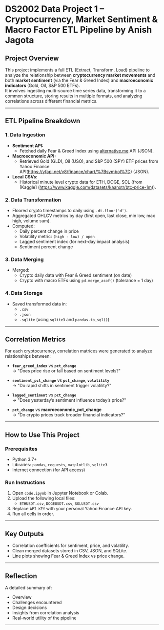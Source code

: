# DS2002 Data Project 1 – Cryptocurrency, Market Sentiment & Macro Factor ETL Pipeline by Anish Jagota

## Project Overview

This project implements a full ETL (Extract, Transform, Load) pipeline to analyze the relationship between **cryptocurrency market movements** and both **market sentiment** (via the Fear & Greed Index) and **macroeconomic indicators** (Gold, Oil, S&P 500 ETFs).  
It involves ingesting multi-source time series data, transforming it to a common structure, storing results in multiple formats, and analyzing correlations across different financial metrics.

---

## ETL Pipeline Breakdown

### 1. **Data Ingestion**
- **Sentiment API:**  
  - Fetched daily Fear & Greed Index using [alternative.me](https://alternative.me/crypto/fear-and-greed-index/) API (JSON).
- **Macroeconomic API:**  
  - Retrieved Gold (GLD), Oil (USO), and S&P 500 (SPY) ETF prices from Yahoo Finance API(https://yfapi.net/v8/finance/chart/%7Bsymbol%7D) (JSON).
- **Local CSVs:**  
  - Historical minute level crypto data for ETH, DOGE, SOL (from [Kaggle] (https://www.kaggle.com/datasets/kaanxtr/btc-price-1m)).

### 2. **Data Transformation**
- Floored crypto timestamps to daily using `.dt.floor('d')`.
- Aggregated OHLCV metrics by day (first open, last close, min low, max high, volume sum).
- Computed:
  - Daily percent change in price
  - Volatility metric: `(high - low) / open`
  - Lagged sentiment index (for next-day impact analysis)
  - Sentiment percent change

### 3. **Data Merging**
- Merged:
  - Crypto daily data with Fear & Greed sentiment (on date)
  - Crypto with macro ETFs using `pd.merge_asof()` (tolerance = 1 day)

### 4. **Data Storage**
- Saved transformed data in:
  - `.csv`
  - `.json`
  - `.sqlite` (using `sqlite3` and `pandas.to_sql()`)

---

## Correlation Metrics

For each cryptocurrency, correlation matrices were generated to analyze relationships between:

- **`fear_greed_index`** vs **`pct_change`**  
  → "Does price rise or fall based on sentiment levels?"

- **`sentiment_pct_change`** vs **`pct_change`**, **`volatility`**  
  → "Do rapid shifts in sentiment trigger volatility?"

- **`lagged_sentiment`** vs **`pct_change`**  
  → "Does yesterday’s sentiment influence today’s price?"

- **`pct_change`** vs **macroeconomic_pct_change**  
  → "Do crypto prices track broader financial indicators?"

---

## How to Use This Project

### Prerequisites
- Python 3.7+
- Libraries: `pandas`, `requests`, `matplotlib`, `sqlite3`
- Internet connection (for API access)

### Run Instructions
1. Open `code.ipynb` in Jupyter Notebook or Colab.
2. Upload the following local files:
   - `ETHUSDT.csv`, `DOGEUSDT.csv`, `SOLUSDT.csv`
3. Replace `API_KEY` with your personal Yahoo Finance API key.
4. Run all cells in order.

---

## Key Outputs

- Correlation coefficients for sentiment, price, and volatility.
- Clean merged datasets stored in CSV, JSON, and SQLite.
- Line plots showing Fear & Greed Index vs price change.

---

## Reflection

A detailed summary of:
- Overview
- Challenges encountered
- Design decisions
- Insights from correlation analysis
- Real-world utility of the pipeline

---





